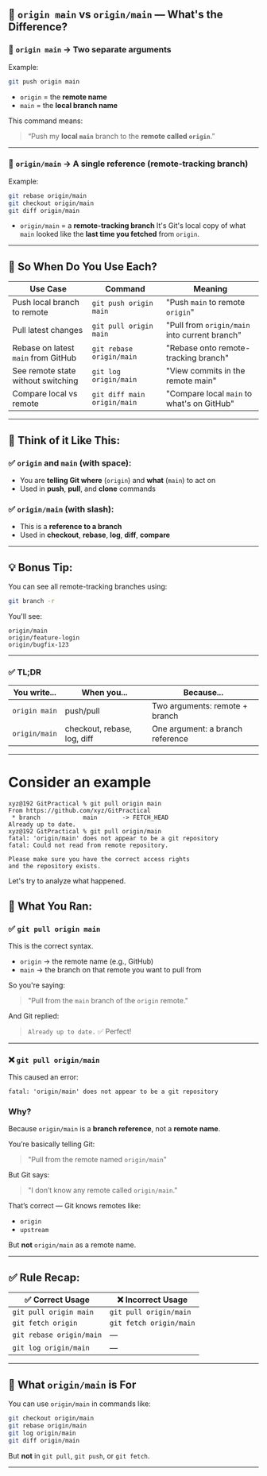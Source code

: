 ## 🧠 `origin main` vs `origin/main` — What's the Difference?

### 🔹 `origin main` → Two **separate arguments**

Example:

```bash
git push origin main
```

* `origin` = the **remote name**
* `main` = the **local branch name**

This command means:

> “Push my **local `main`** branch to the **remote called `origin`**.”

---

### 🔹 `origin/main` → A **single reference** (remote-tracking branch)

Example:

```bash
git rebase origin/main
git checkout origin/main
git diff origin/main
```

* `origin/main` = a **remote-tracking branch**
  It's Git's local copy of what `main` looked like the **last time you fetched** from `origin`.

---

## 🔄 So When Do You Use Each?

| Use Case                            | Command                     | Meaning                                       |
| ----------------------------------- | --------------------------- | --------------------------------------------- |
| Push local branch to remote         | `git push origin main`      | "Push `main` to remote `origin`"              |
| Pull latest changes                 | `git pull origin main`      | "Pull from `origin/main` into current branch" |
| Rebase on latest `main` from GitHub | `git rebase origin/main`    | "Rebase onto remote-tracking branch"          |
| See remote state without switching  | `git log origin/main`       | "View commits in the remote main"             |
| Compare local vs remote             | `git diff main origin/main` | "Compare local `main` to what's on GitHub"    |

---

## 🧪 Think of it Like This:

### ✅ `origin` and `main` (with space):

* You are **telling Git where** (`origin`) and **what** (`main`) to act on
* Used in **push**, **pull**, and **clone** commands

### ✅ `origin/main` (with slash):

* This is a **reference to a branch**
* Used in **checkout**, **rebase**, **log**, **diff**, **compare**

---

## 💡 Bonus Tip:

You can see all remote-tracking branches using:

```bash
git branch -r
```

You'll see:

```
origin/main
origin/feature-login
origin/bugfix-123
```

---

### ✅ TL;DR

| You write...  | When you...                 | Because...                       |
| ------------- | --------------------------- | -------------------------------- |
| `origin main` | push/pull                   | Two arguments: remote + branch   |
| `origin/main` | checkout, rebase, log, diff | One argument: a branch reference |

---

# Consider an example

```
xyz@192 GitPractical % git pull origin main
From https://github.com/xyz/GitPractical
 * branch            main       -> FETCH_HEAD
Already up to date.
xyz@192 GitPractical % git pull origin/main
fatal: 'origin/main' does not appear to be a git repository
fatal: Could not read from remote repository.

Please make sure you have the correct access rights
and the repository exists.
```

Let's try to analyze what happened.

## 🧠 What You Ran:

### ✅ `git pull origin main`

This is the correct syntax.

* `origin` → the remote name (e.g., GitHub)
* `main` → the branch on that remote you want to pull from

So you're saying:

> "Pull from the `main` branch of the `origin` remote."

And Git replied:

> `Already up to date.` ✅ Perfect!

---

### ❌ `git pull origin/main`

This caused an error:

```
fatal: 'origin/main' does not appear to be a git repository
```

### Why?

Because `origin/main` is a **branch reference**, not a **remote name**.

You’re basically telling Git:

> "Pull from the remote named `origin/main`"

But Git says:

> "I don’t know any remote called `origin/main`."

That’s correct — Git knows remotes like:

* `origin`
* `upstream`

But **not** `origin/main` as a remote name.

---

## ✅ Rule Recap:

| ✅ Correct Usage          | ❌ Incorrect Usage       |
| ------------------------ | ----------------------- |
| `git pull origin main`   | `git pull origin/main`  |
| `git fetch origin`       | `git fetch origin/main` |
| `git rebase origin/main` | —                       |
| `git log origin/main`    | —                       |

---

## 🧪 What `origin/main` is For

You can use `origin/main` in commands like:

```bash
git checkout origin/main
git rebase origin/main
git log origin/main
git diff origin/main
```

But **not** in `git pull`, `git push`, or `git fetch`.

---

